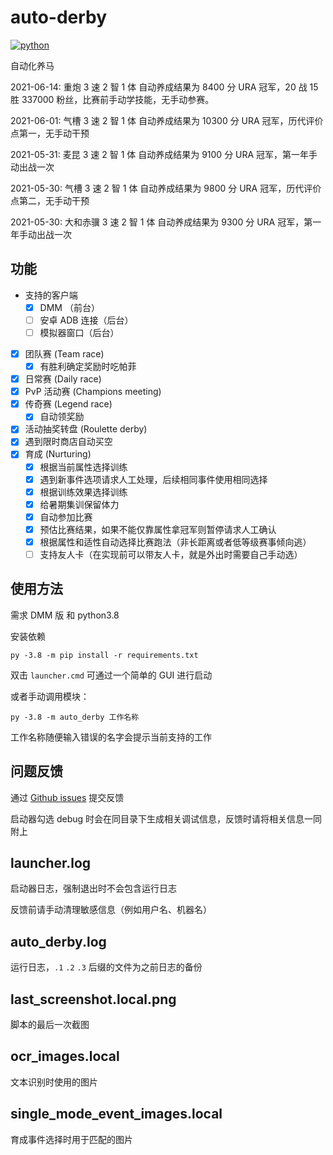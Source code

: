 # auto-derby

[![python](https://github.com/NateScarlet/auto-derby/actions/workflows/python-app.yml/badge.svg)](https://github.com/NateScarlet/auto-derby/actions/workflows/python-app.yml)

自动化养马

2021-06-14: 重炮 3 速 2 智 1 体 自动养成结果为 8400 分 URA 冠军，20 战 15 胜 337000 粉丝，比赛前手动学技能，无手动参赛。

2021-06-01: 气槽 3 速 2 智 1 体 自动养成结果为 10300 分 URA 冠军，历代评价点第一，无手动干预

2021-05-31: 麦昆 3 速 2 智 1 体 自动养成结果为 9100 分 URA 冠军，第一年手动出战一次

2021-05-30: 气槽 3 速 2 智 1 体 自动养成结果为 9800 分 URA 冠军，历代评价点第二，无手动干预

2021-05-30: 大和赤骥 3 速 2 智 1 体 自动养成结果为 9300 分 URA 冠军，第一年手动出战一次

## 功能

- 支持的客户端
  - [x] DMM （前台）
  - [ ] 安卓 ADB 连接（后台）
  - [ ] 模拟器窗口（后台）
- [x] 团队赛 (Team race)
  - [x] 有胜利确定奖励时吃帕菲
- [x] 日常赛 (Daily race)
- [x] PvP 活动赛 (Champions meeting)
- [x] 传奇赛 (Legend race)
  - [x] 自动领奖励
- [x] 活动抽奖转盘 (Roulette derby)
- [x] 遇到限时商店自动买空
- [x] 育成 (Nurturing)
  - [x] 根据当前属性选择训练
  - [x] 遇到新事件选项请求人工处理，后续相同事件使用相同选择
  - [x] 根据训练效果选择训练
  - [x] 给暑期集训保留体力
  - [x] 自动参加比赛
  - [x] 预估比赛结果，如果不能仅靠属性拿冠军则暂停请求人工确认
  - [x] 根据属性和适性自动选择比赛跑法（非长距离或者低等级赛事倾向逃）
  - [ ] 支持友人卡（在实现前可以带友人卡，就是外出时需要自己手动选）

## 使用方法

需求 DMM 版 和 python3.8

安装依赖

```shell
py -3.8 -m pip install -r requirements.txt
```

双击 `launcher.cmd` 可通过一个简单的 GUI 进行启动

或者手动调用模块：

```shell
py -3.8 -m auto_derby 工作名称
```

工作名称随便输入错误的名字会提示当前支持的工作

## 问题反馈

通过 [Github issues](https://github.com/NateScarlet/auto-derby/issues) 提交反馈

启动器勾选 debug 时会在同目录下生成相关调试信息，反馈时请将相关信息一同附上

## launcher.log

启动器日志，强制退出时不会包含运行日志

反馈前请手动清理敏感信息（例如用户名、机器名）

## auto_derby.log

运行日志，`.1` `.2` `.3` 后缀的文件为之前日志的备份

## last_screenshot.local.png

脚本的最后一次截图

## ocr_images.local

文本识别时使用的图片

## single_mode_event_images.local

育成事件选择时用于匹配的图片
